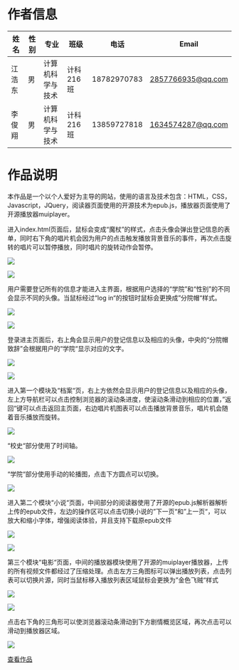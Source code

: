 # 作者信息

| 姓名   | 性别 | 专业             | 班级      | 电话        | Email                                         |
|--------|------|------------------|-----------|-------------|-----------------------------------------------|
| 江浩东 | 男   | 计算机科学与技术 | 计科216班 | 18782970783 | [2857766935@qq.com](mailto:2857766935@qq.com) |
| 李俊翔 | 男   | 计算机科学与技术 | 计科216班 | 13859727818 | [1634574287@qq.com](mailto:1634574287@qq.com) |

# 作品说明

本作品是一个以个人爱好为主导的网站，使用的语言及技术包含：HTML，CSS，Javascript，JQuery，阅读器页面使用的开源技术为epub.js，播放器页面使用了开源播放器muiplayer。

进入index.html页面后，鼠标会变成“魔杖”的样式，点击头像会弹出登记信息的表单，同时右下角的唱片机会因为用户的点击触发播放背景音乐的事件，再次点击旋转的唱片可以暂停播放，同时唱片的旋转动作会暂停。

![](media/f19bec04dea2e36b1c3aa81a2b83c6b7.jpeg)

![](media/32dc3892deffa3e318a2679e6ddda28e.jpeg)

用户需要登记所有的信息才能进入主界面，根据用户选择的“学院”和“性别”的不同会显示不同的头像。当鼠标经过“log in“的按钮时鼠标会更换成”分院帽“样式。

![](media/82711747eba309b62345c9acdcc964c7.jpeg)

![](media/122d7c8930155b7f266603bc769c6370.jpeg)

登录进主页面后，右上角会显示用户的登记信息以及相应的头像，中央的“分院帽致辞”会根据用户的“学院“显示对应的文字。

![](media/30f1707fba41dfd018ecd4bd3a0b8d7a.png)

![](media/fd0e2a652bae43b0564959336b49a302.png)

进入第一个模块及“档案“页，右上方依然会显示用户的登记信息以及相应的头像，左上方导航栏可以点击控制浏览器的滚动条进度，使滚动条滑动到相应的位置，”返回“键可以点击返回主页面，右边唱片机图表可以点击播放背景音乐，唱片机会随着音乐播放而旋转。

![](media/9bc6fa962578c8b2ef7ca44e9165c6a5.jpeg)

“校史“部分使用了时间轴。

![](media/01006848c17452f8030b26396d85e8b0.jpeg)

“学院“部分使用手动的轮播图，点击下方圆点可以切换。

![](media/bbee3ce01500d8406cfb8b86c33e0ca4.jpeg)

进入第二个模块“小说“页面，中间部分的阅读器使用了开源的epub.js解析器解析上传的epub文件，左边的操作区可以点击切换小说的”下一页“和”上一页“，可以放大和缩小字体，增强阅读体验，并且支持下载原epub文件

![](media/462eb00864326c70333fb627d6e0b10f.jpeg)

![](media/9c4d1277927a40bb577daf288f7664da.jpeg)

第三个模块“电影“页面，中间的播放器模块使用了开源的muiplayer播放器，上传的所有视频文件都经过了压缩处理。点击左方三角图标可以弹出播放列表，点击列表可以切换片源，同时当鼠标移入播放列表区域鼠标会更换为”金色飞贼“样式

![](media/fa32f67e60b34bad93eff9517d620286.jpeg)

![](media/6d154692fbba56b15bf4f650f28f561a.jpeg)

点击右下角的三角形可以使浏览器滚动条滑动到下方剧情概览区域，再次点击可以滑动到播放器区域。

![](media/eab6fdb934878d148a7b42734e7a4eab.jpeg)

[查看作品](https://yezhou233.github.io/Harry-Potter-themed-website/html/)

